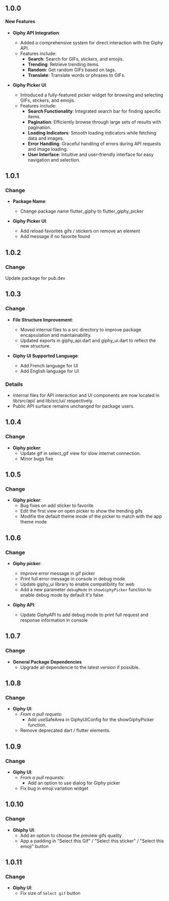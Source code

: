 ## 1.0.0

#### New Features
- **Giphy API Integration**: 
  - Added a comprehensive system for direct interaction with the Giphy API.
  - Features include:
    - **Search**: Search for GIFs, stickers, and emojis.
    - **Trending**: Retrieve trending items.
    - **Random**: Get random GIFs based on tags.
    - **Translate**: Translate words or phrases to GIFs.

- **Giphy Picker UI**:
  - Introduced a fully-featured picker widget for browsing and selecting GIFs, stickers, and emojis.
  - Features include:
    - **Search Functionality**: Integrated search bar for finding specific items.
    - **Pagination**: Efficiently browse through large sets of results with pagination.
    - **Loading Indicators**: Smooth loading indicators while fetching data and images.
    - **Error Handling**: Graceful handling of errors during API requests and image loading.
    - **User Interface**: Intuitive and user-friendly interface for easy navigation and selection.

## 1.0.1

### Change
- **Package Name**:
  - Change package name flutter_giphy to flutter_giphy_picker

- **Giphy Picker UI**:
  - Add reload favorites gifs / stickers on remove an element
  - Add message if no favorite found

## 1.0.2

### Change
  Update package for pub.dev


## 1.0.3

### Change
-	**File Structure Improvement**:
    -	Moved internal files to a src directory to improve package encapsulation and maintainability.
    -	Updated exports in giphy_api.dart and giphy_ui.dart to reflect the new structure.

- **Giphy UI Supported Language**:
  - Add French language for UI
  - Add English language for UI

### Details
  -	Internal files for API interaction and UI components are now located in lib/src/api/ and lib/src/ui/ respectively.
  -	Public API surface remains unchanged for package users.


## 1.0.4

### Change
- **Giphy picker**:
  - Update gif in select_gif view for slow internet connection.
  - Minor bugs fixe


## 1.0.5

### Change
- **Giphy picker**:
  - Bug fixes on add sticker to favorite
  - Edit the first view on open picker to show the trending gifs
  - Modifie the default theme mode of the picker to match with the app theme mode


## 1.0.6

### Change
- **Giphy picker**:
  - Improve error message in gif picker
  - Print full error message in console in debug mode
  - Update giphy_ui library to enable compatibility for web
  - Add a new parameter `debugMode` in `showGiphyPicker` function to enable debug mode by default it's false

- **Giphy API**:
  - Update GiphyAPI to add debug mode to print full request and response information in console


## 1.0.7

### Change
- **General Package Dependencies**
  - Upgrade all dependencie to the latest version if possible.


## 1.0.8

### Change
- **Giphy UI**:
  - *From a pull requets*:
    - Add useSafeArea in GiphyUIConfig for the showGiphyPicker function.
  - Remove deprecated dart / flutter elements.


## 1.0.9

### Change
- **Giphy UI**:
  - *From a pull requests*:
    - Add an option to use dialog for Giphy picker
  - Fix bug in emoji variation widget


## 1.0.10

### Change
- **Ghiphy UI**:
  - Add an option to choose the preview gifs quality
  - App a padding in "Select this Gif" / "Select this sticker" / "Select this emoji" button


## 1.0.11

### Change
- **Giphy UI**:
  - Fix size of `Select gif` button